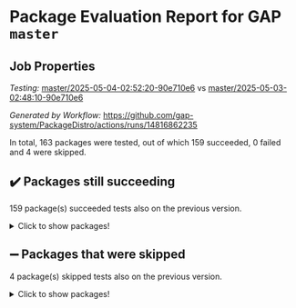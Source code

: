 # Package Evaluation Report for GAP `master`

## Job Properties

*Testing:* [master/2025-05-04-02:52:20-90e710e6](https://github.com/gap-system/PackageDistro/blob/data/reports/master/2025-05-04-02:52:20-90e710e6) vs [master/2025-05-03-02:48:10-90e710e6](https://github.com/gap-system/PackageDistro/blob/data/reports/master/2025-05-03-02:48:10-90e710e6)

*Generated by Workflow:* https://github.com/gap-system/PackageDistro/actions/runs/14816862235

In total, 163 packages were tested, out of which 159 succeeded, 0 failed and 4 were skipped.

## :heavy_check_mark: Packages still succeeding

159 package(s) succeeded tests also on the previous version.
<details><summary>Click to show packages!</summary>

- 4ti2interface 2024.11-01 [(success)](https://github.com/gap-system/PackageDistro/actions/runs/14816862235/job/41598607305)
- ace 5.7.0 [(success)](https://github.com/gap-system/PackageDistro/actions/runs/14816862235/job/41598607404)
- aclib 1.3.2 [(success)](https://github.com/gap-system/PackageDistro/actions/runs/14816862235/job/41598607540)
- agt 0.3.1 [(success)](https://github.com/gap-system/PackageDistro/actions/runs/14816862235/job/41598607621)
- alco 1.1.1 [(success)](https://github.com/gap-system/PackageDistro/actions/runs/14816862235/job/41598607707)
- alnuth 3.2.1 [(success)](https://github.com/gap-system/PackageDistro/actions/runs/14816862235/job/41598607806)
- anupq 3.3.1 [(success)](https://github.com/gap-system/PackageDistro/actions/runs/14816862235/job/41598607885)
- atlasrep 2.1.9 [(success)](https://github.com/gap-system/PackageDistro/actions/runs/14816862235/job/41598607996)
- autodoc 2023.06.19 [(success)](https://github.com/gap-system/PackageDistro/actions/runs/14816862235/job/41598609741)
- automata 1.16 [(success)](https://github.com/gap-system/PackageDistro/actions/runs/14816862235/job/41598610783)
- automgrp 1.3.3 [(success)](https://github.com/gap-system/PackageDistro/actions/runs/14816862235/job/41598610984)
- autpgrp 1.11.1 [(success)](https://github.com/gap-system/PackageDistro/actions/runs/14816862235/job/41598611221)
- cap 2025.04-04 [(success)](https://github.com/gap-system/PackageDistro/actions/runs/14816862235/job/41598612254)
- caratinterface 2.3.7 [(success)](https://github.com/gap-system/PackageDistro/actions/runs/14816862235/job/41598612682)
- cddinterface 2024.09.02 [(success)](https://github.com/gap-system/PackageDistro/actions/runs/14816862235/job/41598613157)
- circle 1.6.6 [(success)](https://github.com/gap-system/PackageDistro/actions/runs/14816862235/job/41598613277)
- classicpres 1.22 [(success)](https://github.com/gap-system/PackageDistro/actions/runs/14816862235/job/41598613403)
- cohomolo 1.6.11 [(success)](https://github.com/gap-system/PackageDistro/actions/runs/14816862235/job/41598613559)
- congruence 1.2.7 [(success)](https://github.com/gap-system/PackageDistro/actions/runs/14816862235/job/41598613678)
- corefreesub 0.6 [(success)](https://github.com/gap-system/PackageDistro/actions/runs/14816862235/job/41598613820)
- corelg 1.57 [(success)](https://github.com/gap-system/PackageDistro/actions/runs/14816862235/job/41598613946)
- crime 1.6 [(success)](https://github.com/gap-system/PackageDistro/actions/runs/14816862235/job/41598614061)
- crisp 1.4.6 [(success)](https://github.com/gap-system/PackageDistro/actions/runs/14816862235/job/41598614287)
- crypting 0.10.5 [(success)](https://github.com/gap-system/PackageDistro/actions/runs/14816862235/job/41598614433)
- cryst 4.1.27 [(success)](https://github.com/gap-system/PackageDistro/actions/runs/14816862235/job/41598614552)
- crystcat 1.1.10 [(success)](https://github.com/gap-system/PackageDistro/actions/runs/14816862235/job/41598614680)
- ctbllib 1.3.9 [(success)](https://github.com/gap-system/PackageDistro/actions/runs/14816862235/job/41598614802)
- cubefree 1.20 [(success)](https://github.com/gap-system/PackageDistro/actions/runs/14816862235/job/41598614959)
- curlinterface 2.4.0 [(success)](https://github.com/gap-system/PackageDistro/actions/runs/14816862235/job/41598615135)
- cvec 2.8.3 [(success)](https://github.com/gap-system/PackageDistro/actions/runs/14816862235/job/41598615249)
- datastructures 0.3.1 [(success)](https://github.com/gap-system/PackageDistro/actions/runs/14816862235/job/41598615400)
- deepthought 1.0.8 [(success)](https://github.com/gap-system/PackageDistro/actions/runs/14816862235/job/41598615555)
- design 1.8.2 [(success)](https://github.com/gap-system/PackageDistro/actions/runs/14816862235/job/41598615681)
- difsets 2.3.1 [(success)](https://github.com/gap-system/PackageDistro/actions/runs/14816862235/job/41598615812)
- digraphs 1.10.0 [(success)](https://github.com/gap-system/PackageDistro/actions/runs/14816862235/job/41598615934)
- edim 1.3.8 [(success)](https://github.com/gap-system/PackageDistro/actions/runs/14816862235/job/41598616056)
- example 4.4.0 [(success)](https://github.com/gap-system/PackageDistro/actions/runs/14816862235/job/41598616209)
- examplesforhomalg 2023.10-01 [(success)](https://github.com/gap-system/PackageDistro/actions/runs/14816862235/job/41598616383)
- factint 1.6.3 [(success)](https://github.com/gap-system/PackageDistro/actions/runs/14816862235/job/41598616506)
- ferret 1.0.14 [(success)](https://github.com/gap-system/PackageDistro/actions/runs/14816862235/job/41598616680)
- fga 1.5.0 [(success)](https://github.com/gap-system/PackageDistro/actions/runs/14816862235/job/41598616840)
- fining 1.5.6 [(success)](https://github.com/gap-system/PackageDistro/actions/runs/14816862235/job/41598617025)
- float 1.0.7 [(success)](https://github.com/gap-system/PackageDistro/actions/runs/14816862235/job/41598617192)
- format 1.4.4 [(success)](https://github.com/gap-system/PackageDistro/actions/runs/14816862235/job/41598617353)
- forms 1.2.12 [(success)](https://github.com/gap-system/PackageDistro/actions/runs/14816862235/job/41598617508)
- fplsa 1.2.6 [(success)](https://github.com/gap-system/PackageDistro/actions/runs/14816862235/job/41598617788)
- fr 2.4.13 [(success)](https://github.com/gap-system/PackageDistro/actions/runs/14816862235/job/41598617926)
- francy 2.0.3 [(success)](https://github.com/gap-system/PackageDistro/actions/runs/14816862235/job/41598618102)
- fwtree 1.3 [(success)](https://github.com/gap-system/PackageDistro/actions/runs/14816862235/job/41598618230)
- gapdoc 1.6.7 [(success)](https://github.com/gap-system/PackageDistro/actions/runs/14816862235/job/41598618358)
- gauss 2024.11-01 [(success)](https://github.com/gap-system/PackageDistro/actions/runs/14816862235/job/41598618442)
- gaussforhomalg 2024.08-01 [(success)](https://github.com/gap-system/PackageDistro/actions/runs/14816862235/job/41598618544)
- gbnp 1.1.0 [(success)](https://github.com/gap-system/PackageDistro/actions/runs/14816862235/job/41598618704)
- generalizedmorphismsforcap 2025.02-01 [(success)](https://github.com/gap-system/PackageDistro/actions/runs/14816862235/job/41598618818)
- genss 1.6.9 [(success)](https://github.com/gap-system/PackageDistro/actions/runs/14816862235/job/41598618915)
- gradedmodules 2024.12-01 [(success)](https://github.com/gap-system/PackageDistro/actions/runs/14816862235/job/41598619016)
- gradedringforhomalg 2024.07-01 [(success)](https://github.com/gap-system/PackageDistro/actions/runs/14816862235/job/41598619116)
- grape 4.9.2 [(success)](https://github.com/gap-system/PackageDistro/actions/runs/14816862235/job/41598619213)
- groupoids 1.76 [(success)](https://github.com/gap-system/PackageDistro/actions/runs/14816862235/job/41598619295)
- grpconst 2.6.5 [(success)](https://github.com/gap-system/PackageDistro/actions/runs/14816862235/job/41598619396)
- guarana 0.96.3 [(success)](https://github.com/gap-system/PackageDistro/actions/runs/14816862235/job/41598619485)
- guava 3.20 [(success)](https://github.com/gap-system/PackageDistro/actions/runs/14816862235/job/41598619568)
- hap 1.66 [(success)](https://github.com/gap-system/PackageDistro/actions/runs/14816862235/job/41598619694)
- hapcryst 0.1.15 [(success)](https://github.com/gap-system/PackageDistro/actions/runs/14816862235/job/41598619766)
- hecke 1.5.4 [(success)](https://github.com/gap-system/PackageDistro/actions/runs/14816862235/job/41598619831)
- help 4.0 [(success)](https://github.com/gap-system/PackageDistro/actions/runs/14816862235/job/41598619914)
- homalg 2024.01-01 [(success)](https://github.com/gap-system/PackageDistro/actions/runs/14816862235/job/41598620073)
- homalgtocas 2023.11-01 [(success)](https://github.com/gap-system/PackageDistro/actions/runs/14816862235/job/41598620161)
- ibnp 0.15 [(success)](https://github.com/gap-system/PackageDistro/actions/runs/14816862235/job/41598620243)
- idrel 2.48 [(success)](https://github.com/gap-system/PackageDistro/actions/runs/14816862235/job/41598620329)
- images 1.3.3 [(success)](https://github.com/gap-system/PackageDistro/actions/runs/14816862235/job/41598620435)
- intpic 0.4.0 [(success)](https://github.com/gap-system/PackageDistro/actions/runs/14816862235/job/41598620617)
- io 4.9.1 [(success)](https://github.com/gap-system/PackageDistro/actions/runs/14816862235/job/41598620751)
- io_forhomalg 2023.02-04 [(success)](https://github.com/gap-system/PackageDistro/actions/runs/14816862235/job/41598620846)
- irredsol 1.4.4 [(success)](https://github.com/gap-system/PackageDistro/actions/runs/14816862235/job/41598620927)
- json 2.2.2 [(success)](https://github.com/gap-system/PackageDistro/actions/runs/14816862235/job/41598621017)
- jupyterkernel 1.5.1 [(success)](https://github.com/gap-system/PackageDistro/actions/runs/14816862235/job/41598621111)
- jupyterviz 1.5.6 [(success)](https://github.com/gap-system/PackageDistro/actions/runs/14816862235/job/41598621247)
- kan 1.37 [(success)](https://github.com/gap-system/PackageDistro/actions/runs/14816862235/job/41598621376)
- kbmag 1.5.11 [(success)](https://github.com/gap-system/PackageDistro/actions/runs/14816862235/job/41598621496)
- laguna 3.9.7 [(success)](https://github.com/gap-system/PackageDistro/actions/runs/14816862235/job/41598621646)
- liealgdb 2.2.1 [(success)](https://github.com/gap-system/PackageDistro/actions/runs/14816862235/job/41598621810)
- liepring 2.9.1 [(success)](https://github.com/gap-system/PackageDistro/actions/runs/14816862235/job/41598621933)
- liering 2.4.2 [(success)](https://github.com/gap-system/PackageDistro/actions/runs/14816862235/job/41598622058)
- linearalgebraforcap 2025.04-01 [(success)](https://github.com/gap-system/PackageDistro/actions/runs/14816862235/job/41598622175)
- lins 0.9 [(success)](https://github.com/gap-system/PackageDistro/actions/runs/14816862235/job/41598622290)
- localizeringforhomalg 2023.10-01 [(success)](https://github.com/gap-system/PackageDistro/actions/runs/14816862235/job/41598622404)
- loops 3.4.4 [(success)](https://github.com/gap-system/PackageDistro/actions/runs/14816862235/job/41598622491)
- lpres 1.1.1 [(success)](https://github.com/gap-system/PackageDistro/actions/runs/14816862235/job/41598622604)
- majoranaalgebras 1.5.2 [(success)](https://github.com/gap-system/PackageDistro/actions/runs/14816862235/job/41598622895)
- mapclass 1.4.6 [(success)](https://github.com/gap-system/PackageDistro/actions/runs/14816862235/job/41598623067)
- matgrp 0.71 [(success)](https://github.com/gap-system/PackageDistro/actions/runs/14816862235/job/41598623174)
- matricesforhomalg 2024.11-02 [(success)](https://github.com/gap-system/PackageDistro/actions/runs/14816862235/job/41598623253)
- modisom 3.0.0 [(success)](https://github.com/gap-system/PackageDistro/actions/runs/14816862235/job/41598623344)
- modulepresentationsforcap 2024.09-02 [(success)](https://github.com/gap-system/PackageDistro/actions/runs/14816862235/job/41598623433)
- modules 2024.12-01 [(success)](https://github.com/gap-system/PackageDistro/actions/runs/14816862235/job/41598623543)
- monoidalcategories 2025.03-02 [(success)](https://github.com/gap-system/PackageDistro/actions/runs/14816862235/job/41598623665)
- nconvex 2024.12-01 [(success)](https://github.com/gap-system/PackageDistro/actions/runs/14816862235/job/41598623816)
- nilmat 1.4.2 [(success)](https://github.com/gap-system/PackageDistro/actions/runs/14816862235/job/41598623931)
- nock 1.5 [(success)](https://github.com/gap-system/PackageDistro/actions/runs/14816862235/job/41598624070)
- normalizinterface 1.4.0 [(success)](https://github.com/gap-system/PackageDistro/actions/runs/14816862235/job/41598624194)
- nq 2.5.11 [(success)](https://github.com/gap-system/PackageDistro/actions/runs/14816862235/job/41598624268)
- numericalsgps 1.4.0 [(success)](https://github.com/gap-system/PackageDistro/actions/runs/14816862235/job/41598624362)
- openmath 11.5.3 [(success)](https://github.com/gap-system/PackageDistro/actions/runs/14816862235/job/41598624470)
- orb 5.0.0 [(success)](https://github.com/gap-system/PackageDistro/actions/runs/14816862235/job/41598624592)
- packagemanager 1.6.2 [(success)](https://github.com/gap-system/PackageDistro/actions/runs/14816862235/job/41598624663)
- patternclass 2.4.5 [(success)](https://github.com/gap-system/PackageDistro/actions/runs/14816862235/job/41598624745)
- permut 2.0.5 [(success)](https://github.com/gap-system/PackageDistro/actions/runs/14816862235/job/41598624893)
- polenta 1.3.11 [(success)](https://github.com/gap-system/PackageDistro/actions/runs/14816862235/job/41598625005)
- polymaking 0.8.7 [(success)](https://github.com/gap-system/PackageDistro/actions/runs/14816862235/job/41598625096)
- primgrp 3.4.4 [(success)](https://github.com/gap-system/PackageDistro/actions/runs/14816862235/job/41598625193)
- profiling 2.6.0 [(success)](https://github.com/gap-system/PackageDistro/actions/runs/14816862235/job/41598625303)
- qdistrnd 0.9.5 [(success)](https://github.com/gap-system/PackageDistro/actions/runs/14816862235/job/41598625425)
- qpa 1.35 [(success)](https://github.com/gap-system/PackageDistro/actions/runs/14816862235/job/41598625535)
- quagroup 1.8.4 [(success)](https://github.com/gap-system/PackageDistro/actions/runs/14816862235/job/41598625641)
- radiroot 2.9 [(success)](https://github.com/gap-system/PackageDistro/actions/runs/14816862235/job/41598625767)
- rcwa 4.7.1 [(success)](https://github.com/gap-system/PackageDistro/actions/runs/14816862235/job/41598625885)
- rds 1.8 [(success)](https://github.com/gap-system/PackageDistro/actions/runs/14816862235/job/41598626006)
- recog 1.4.4 [(success)](https://github.com/gap-system/PackageDistro/actions/runs/14816862235/job/41598626169)
- repndecomp 1.3.0 [(success)](https://github.com/gap-system/PackageDistro/actions/runs/14816862235/job/41598626326)
- repsn 3.1.2 [(success)](https://github.com/gap-system/PackageDistro/actions/runs/14816862235/job/41598626460)
- resclasses 4.7.3 [(success)](https://github.com/gap-system/PackageDistro/actions/runs/14816862235/job/41598626602)
- ringsforhomalg 2024.11-02 [(success)](https://github.com/gap-system/PackageDistro/actions/runs/14816862235/job/41598626738)
- sco 2023.08-01 [(success)](https://github.com/gap-system/PackageDistro/actions/runs/14816862235/job/41598626848)
- scscp 2.4.3 [(success)](https://github.com/gap-system/PackageDistro/actions/runs/14816862235/job/41598626955)
- semigroups 5.5.0 [(success)](https://github.com/gap-system/PackageDistro/actions/runs/14816862235/job/41598627087)
- sglppow 2.4 [(success)](https://github.com/gap-system/PackageDistro/actions/runs/14816862235/job/41598627218)
- sgpviz 0.999.6 [(success)](https://github.com/gap-system/PackageDistro/actions/runs/14816862235/job/41598627414)
- simpcomp 2.1.14 [(success)](https://github.com/gap-system/PackageDistro/actions/runs/14816862235/job/41598627547)
- singular 2024.06.03 [(success)](https://github.com/gap-system/PackageDistro/actions/runs/14816862235/job/41598627663)
- sl2reps 1.1 [(success)](https://github.com/gap-system/PackageDistro/actions/runs/14816862235/job/41598627791)
- sla 1.6.2 [(success)](https://github.com/gap-system/PackageDistro/actions/runs/14816862235/job/41598627988)
- smallantimagmas 0.3.0 [(success)](https://github.com/gap-system/PackageDistro/actions/runs/14816862235/job/41598628106)
- smallgrp 1.5.4 [(success)](https://github.com/gap-system/PackageDistro/actions/runs/14816862235/job/41598628223)
- smallsemi 0.7.2 [(success)](https://github.com/gap-system/PackageDistro/actions/runs/14816862235/job/41598628339)
- sonata 2.9.6 [(success)](https://github.com/gap-system/PackageDistro/actions/runs/14816862235/job/41598628475)
- sophus 1.27 [(success)](https://github.com/gap-system/PackageDistro/actions/runs/14816862235/job/41598628628)
- sotgrps 1.3 [(success)](https://github.com/gap-system/PackageDistro/actions/runs/14816862235/job/41598628767)
- spinsym 1.5.2 [(success)](https://github.com/gap-system/PackageDistro/actions/runs/14816862235/job/41598628881)
- standardff 1.0 [(success)](https://github.com/gap-system/PackageDistro/actions/runs/14816862235/job/41598629039)
- symbcompcc 1.3.2 [(success)](https://github.com/gap-system/PackageDistro/actions/runs/14816862235/job/41598629176)
- thelma 1.3 [(success)](https://github.com/gap-system/PackageDistro/actions/runs/14816862235/job/41598629481)
- tomlib 1.2.11 [(success)](https://github.com/gap-system/PackageDistro/actions/runs/14816862235/job/41598629640)
- toolsforhomalg 2024.09-01 [(success)](https://github.com/gap-system/PackageDistro/actions/runs/14816862235/job/41598629789)
- toric 1.9.6 [(success)](https://github.com/gap-system/PackageDistro/actions/runs/14816862235/job/41598629914)
- transgrp 3.6.5 [(success)](https://github.com/gap-system/PackageDistro/actions/runs/14816862235/job/41598630036)
- typeset 1.2.2 [(success)](https://github.com/gap-system/PackageDistro/actions/runs/14816862235/job/41598630168)
- ugaly 4.1.3 [(success)](https://github.com/gap-system/PackageDistro/actions/runs/14816862235/job/41598630289)
- unipot 1.6 [(success)](https://github.com/gap-system/PackageDistro/actions/runs/14816862235/job/41598630411)
- unitlib 4.2.0 [(success)](https://github.com/gap-system/PackageDistro/actions/runs/14816862235/job/41598630540)
- utils 0.89 [(success)](https://github.com/gap-system/PackageDistro/actions/runs/14816862235/job/41598630697)
- uuid 0.7 [(success)](https://github.com/gap-system/PackageDistro/actions/runs/14816862235/job/41598630861)
- walrus 0.9991 [(success)](https://github.com/gap-system/PackageDistro/actions/runs/14816862235/job/41598630979)
- wedderga 4.10.5 [(success)](https://github.com/gap-system/PackageDistro/actions/runs/14816862235/job/41598631095)
- wpe 0.8 [(success)](https://github.com/gap-system/PackageDistro/actions/runs/14816862235/job/41598631199)
- xmod 2.93 [(success)](https://github.com/gap-system/PackageDistro/actions/runs/14816862235/job/41598631313)
- xmodalg 1.32 [(success)](https://github.com/gap-system/PackageDistro/actions/runs/14816862235/job/41598631440)
- yangbaxter 0.10.6 [(success)](https://github.com/gap-system/PackageDistro/actions/runs/14816862235/job/41598631564)
- zeromqinterface 0.16 [(success)](https://github.com/gap-system/PackageDistro/actions/runs/14816862235/job/41598631681)
</details>

## :heavy_minus_sign: Packages that were skipped

4 package(s) skipped tests also on the previous version.
<details><summary>Click to show packages!</summary>

- browse 1.8.21 [(skipped)](https://github.com/gap-system/PackageDistro/actions/runs/14816862235/job/41598446993)
- itc 1.5.1 [(skipped)](https://github.com/gap-system/PackageDistro/actions/runs/14816862235/job/41598446993)
- polycyclic 2.16 [(skipped)](https://github.com/gap-system/PackageDistro/actions/runs/14816862235/job/41598446993)
- xgap 4.32 [(skipped)](https://github.com/gap-system/PackageDistro/actions/runs/14816862235/job/41598446993)
</details>

